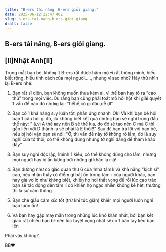 ```yaml
---
title: "B-ers tài năng, B-ers giỏi giang."
date: 2025-06-12T22:47:40Z
slug: b-ers-tai-nang-b-ers-gioi-giang
draft: false
---
```


## B-ers tài năng, B-ers giỏi giang.

## [II]Nhật Anh[II]

Trong mắt bạn bè, không ít B-ers rất được hâm mộ vì rất thông minh, hiểu biết rộng, hiểu tính cách của mọi người....., nhưng vì sao nhờ? Hãy thử nhìn lại B-ers nhé:

1. Bạn rất sĩ diện, bạn không muốn thua kém ai, vì thế bạn hay tỏ ra "cao thủ" trong mọi việc. Dù rằng bạn cũng phải toát mồ hôi hột khi giải quyết 1 vấn đề nào đó nhưng lại: "hềhề,có gì đâu,dễ ợt"

2. Bạn có 1 khả năng suy luận tốt, phản ứng nhanh. Ok!
Và khi bạn bè hỏi bạn 1 câu hỏi gì đó, dù không biết kết quả nhưng bạn sẽ nghĩ trong đầu thế này: " à,vì A thế này nên B sẽ thế kia, do đó sẽ tạo nên C mà C thì gắn liền với D thành ra sẽ phải là E thôi!!" Sau đó bạn trả lời với bạn bè, nếu bị hỏi vặn bạn sẽ nói: "Ờ, thì vấn đề này tớ không rõ lắm, đó là suy nghĩ của tớ thôi, có thể không đúng nhưng tớ nghĩ đáng để tham khảo đấy"

3. Bạn suy nghĩ độc lập, 1mình 1 kiểu, có thể không đúng cho lắm, nhưng mọi người hay bị ấn tượng bởi những gì khác lạ mà!

4. Bạn dường như có giác quan thứ 6 của 1nhà tâm lí và khả năng "kịch sĩ" cao, nếu nhận thấy có điểm gì bất ổn trong tâm lí của người khác, bạn hay giả vờ lờ như không biết, khiến họ hơi thất vọng để rồi lúc cao trào bạn sẽ tác động đến tâm lí đó khiến họ ngạc nhiên không kể hết, thường thì là sự cảm thông 

5. Bạn che giấu cảm xúc tốt (trừ khi tức giận) khiến mọi người luôn nghĩ bạn luôn ổn!

6. Và bạn hay gặp may mắn trong những lúc khó khăn nhất, bởi bạn kết giao rất nhiều bạn bè nên lúc tuyệt vọng nhất sẽ có 1 bàn tay kéo bạn lên  

Phải vậy không? 

BB♥